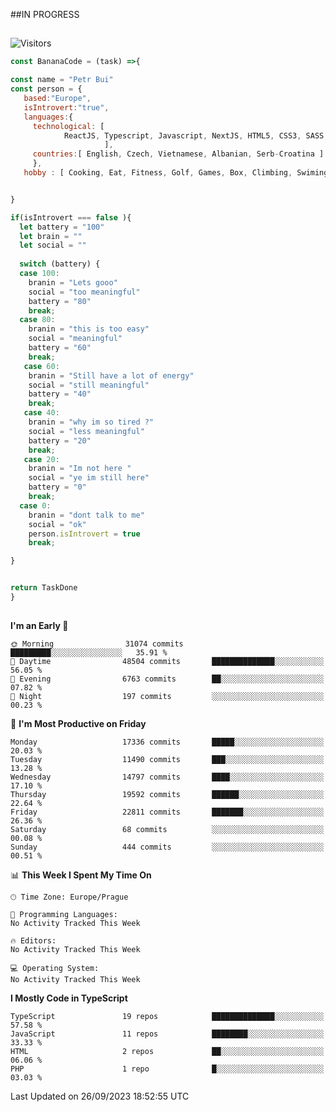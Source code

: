 ##IN PROGRESS
##
![Visitors](https://komarev.com/ghpvc/?username=petrbui&style=for-the-badge&label=Visitors+👀)
```Javascript
const BananaCode = (task) =>{

const name = "Petr Bui"
const person = {
   based:"Europe",
   isIntrovert:"true",
   languages:{
     technological: [ 
            ReactJS, Typescript, Javascript, NextJS, HTML5, CSS3, SASS, Redux, Node, Storybook, Styled-Component
                     ],
     countries:[ English, Czech, Vietnamese, Albanian, Serb-Croatina ]
     },
   hobby : [ Cooking, Eat, Fitness, Golf, Games, Box, Climbing, Swiming],


}

if(isIntrovert === false ){
  let battery = "100"
  let brain = ""
  let social = ""
  
  switch (battery) {
  case 100:
    branin = "Lets gooo"
    social = "too meaningful"
    battery = "80"
    break;
  case 80:
    branin = "this is too easy"
    social = "meaningful"
    battery = "60"
    break;
   case 60:
    branin = "Still have a lot of energy"
    social = "still meaningful"
    battery = "40"
    break;
   case 40:
    branin = "why im so tired ?"
    social = "less meaningful"
    battery = "20"
    break;
   case 20:
    branin = "Im not here "
    social = "ye im still here"
    battery = "0"
    break;
  case 0:
    branin = "dont talk to me"
    social = "ok"
    person.isIntrovert = true
    break;

}


return TaskDone
}
```



##
<!--
[![My GitHub stats](https://github-readme-stats.vercel.app/api?username=petrbui&theme=github_dark)](https://github.com/anuraghazra/github-readme-stats)

[![My wakatime stats](https://github-readme-stats.vercel.app/api/wakatime?username=petrbui&theme=github_dark)](https://github.com/anuraghazra/github-readme-stats)
-->
<!--START_SECTION:waka-->
**I'm an Early 🐤** 

```text
🌞 Morning                31074 commits       █████████░░░░░░░░░░░░░░░░   35.91 % 
🌆 Daytime                48504 commits       ██████████████░░░░░░░░░░░   56.05 % 
🌃 Evening                6763 commits        ██░░░░░░░░░░░░░░░░░░░░░░░   07.82 % 
🌙 Night                  197 commits         ░░░░░░░░░░░░░░░░░░░░░░░░░   00.23 % 
```
📅 **I'm Most Productive on Friday** 

```text
Monday                   17336 commits       █████░░░░░░░░░░░░░░░░░░░░   20.03 % 
Tuesday                  11490 commits       ███░░░░░░░░░░░░░░░░░░░░░░   13.28 % 
Wednesday                14797 commits       ████░░░░░░░░░░░░░░░░░░░░░   17.10 % 
Thursday                 19592 commits       ██████░░░░░░░░░░░░░░░░░░░   22.64 % 
Friday                   22811 commits       ███████░░░░░░░░░░░░░░░░░░   26.36 % 
Saturday                 68 commits          ░░░░░░░░░░░░░░░░░░░░░░░░░   00.08 % 
Sunday                   444 commits         ░░░░░░░░░░░░░░░░░░░░░░░░░   00.51 % 
```


📊 **This Week I Spent My Time On** 

```text
🕑︎ Time Zone: Europe/Prague

💬 Programming Languages: 
No Activity Tracked This Week

🔥 Editors: 
No Activity Tracked This Week

💻 Operating System: 
No Activity Tracked This Week
```

**I Mostly Code in TypeScript** 

```text
TypeScript               19 repos            ██████████████░░░░░░░░░░░   57.58 % 
JavaScript               11 repos            ████████░░░░░░░░░░░░░░░░░   33.33 % 
HTML                     2 repos             ██░░░░░░░░░░░░░░░░░░░░░░░   06.06 % 
PHP                      1 repo              █░░░░░░░░░░░░░░░░░░░░░░░░   03.03 % 
```




 Last Updated on 26/09/2023 18:52:55 UTC
<!--END_SECTION:waka-->

